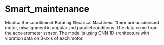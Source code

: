 # Smart_maintenance
Monitor the condition of Rotating Electrical Machines. There are unbalanced motor, misalignment in angular and parallel conditions. The data come from the accelerometer sensor. The model is using CNN 1D architecture with vibration data on 3-axis of each motor.
